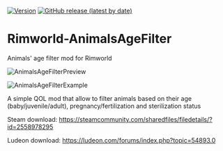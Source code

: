 [![Version](https://img.shields.io/badge/Rimworld-1.3-green.svg)](http://rimworldgame.com/)
[![GitHub release (latest by date)](https://img.shields.io/github/v/release/angelolocritani/Rimworld-AnimalsAgeFilter)](https://github.com/angelolocritani/Rimworld-AnimalsAgeFilter/releases/latest)

# Rimworld-AnimalsAgeFilter
 Animals' age filter mod for Rimworld

![AnimalsAgeFilterPreview](https://i.imgur.com/CsnaRiI.png)

![AnimalsAgeFilterExample](https://i.imgur.com/QxpG5MO.png)

A simple QOL mod that allow to filter animals based on their age (baby/juvenile/adult), pregnancy/fertilization and sterilization status

Steam download: https://steamcommunity.com/sharedfiles/filedetails/?id=2558978295

Ludeon download: https://ludeon.com/forums/index.php?topic=54893.0
